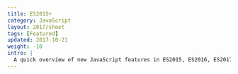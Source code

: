```yaml
---
title: ES2015+
category: JavaScript
layout: 2017/sheet
tags: [Featured]
updated: 2017-10-21
weight: -10
intro: |
  A quick overview of new JavaScript features in ES2015, ES2016, ES2017, ES2018 and beyond.
---
```

